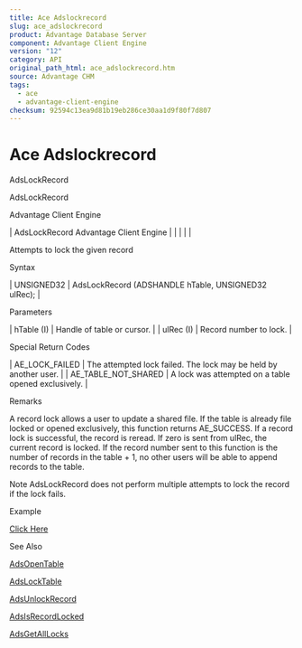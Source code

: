 ```yaml
---
title: Ace Adslockrecord
slug: ace_adslockrecord
product: Advantage Database Server
component: Advantage Client Engine
version: "12"
category: API
original_path_html: ace_adslockrecord.htm
source: Advantage CHM
tags:
  - ace
  - advantage-client-engine
checksum: 92594c13ea9d81b19eb286ce30aa1d9f80f7d807
---
```


# Ace Adslockrecord

AdsLockRecord

AdsLockRecord

Advantage Client Engine

| AdsLockRecord  Advantage Client Engine |  |  |  |  |

Attempts to lock the given record

Syntax

| UNSIGNED32 | AdsLockRecord (ADSHANDLE hTable,  UNSIGNED32 ulRec); |

Parameters

| hTable (I) | Handle of table or cursor. |
| ulRec (I) | Record number to lock. |

Special Return Codes

| AE\_LOCK\_FAILED | The attempted lock failed. The lock may be held by another user. |
| AE\_TABLE\_NOT\_SHARED | A lock was attempted on a table opened exclusively. |

Remarks

A record lock allows a user to update a shared file. If the table is already file locked or opened exclusively, this function returns AE\_SUCCESS. If a record lock is successful, the record is reread. If zero is sent from ulRec, the current record is locked. If the record number sent to this function is the number of records in the table + 1, no other users will be able to append records to the table.

Note AdsLockRecord does not perform multiple attempts to lock the record if the lock fails.

Example

[Click Here](ace_examples.md#adslockrecordexample)

See Also

[AdsOpenTable](ace_adsopentable.md)

[AdsLockTable](ace_adslocktable.md)

[AdsUnlockRecord](ace_adsunlockrecord.md)

[AdsIsRecordLocked](ace_adsisrecordlocked.md)

[AdsGetAllLocks](ace_adsgetalllocks.md)
